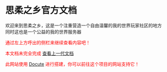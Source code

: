 # 思柔之乡官方文档
欢迎来到思柔之乡，这是一个注重营造一个自由温馨的我的世界玩家社区的地方
  同时这也是一个公益的我的世界服务器

<font color="red">通过左上方呼出的侧栏来继续查看内容吧！  
  

本文档未完全完成
[查看上一代文档](/%E6%80%9D%E6%9F%94%E4%B9%8B%E4%B9%A1-ThroughHomeMC%E4%BD%BF%E7%94%A8%E6%89%8B%E5%86%8C.pdf)

  
  
此网站使用 [Docute](https://github.com/egoist/docute) 进行搭建，你可以前往这个项目的网站支持它！